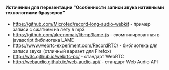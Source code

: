 #### Источники для перезентации "Особенности записи звука нативными технологиями браузеров"

- https://github.com/Microfed/record-long-audio-webkit - пример записи с сжатием на лету в mp3
- https://github.com/akrennmair/libmp3lame-js - скомпилированная в javascript библиотека LAME
- https://www.webrtc-experiment.com/RecordRTC/ - библиотека для записи звука (отличный вариант для Firefox)
- http://w3c.github.io/webrtc-pc/ - стандарт WebRTC
- http://webaudio.github.io/web-audio-api/ - стандарт Web Audio API
